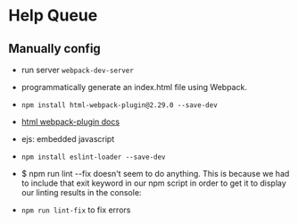 # Help Queue


## Manually config

- run server `webpack-dev-server`

- programmatically generate an index.html file using Webpack. 
- `npm install html-webpack-plugin@2.29.0 --save-dev`
- [html webpack-plugin docs](https://github.com/jantimon/html-webpack-plugin)

- ejs: embedded javascript

- `npm install eslint-loader --save-dev`
- $ npm run lint --fix doesn't seem to do anything. This is because we had to include that exit keyword in our npm script in order to get it to display our linting results in the console:

- `npm run lint-fix` to fix errors